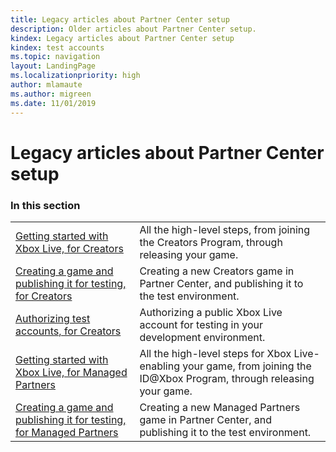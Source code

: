```yaml
---
title: Legacy articles about Partner Center setup
description: Older articles about Partner Center setup.
kindex: Legacy articles about Partner Center setup
kindex: test accounts
ms.topic: navigation
layout: LandingPage
ms.localizationpriority: high
author: mlamaute
ms.author: migreen
ms.date: 11/01/2019
---
```


# Legacy articles about Partner Center setup


### In this section

|     |     |
| --- | --- |
| [Getting started with Xbox Live, for Creators](live-get-started-creators.md) | All the high-level steps, from joining the Creators Program, through releasing your game. |
| [Creating a game and publishing it for testing, for Creators](live-create-and-test-creators-title.md) | Creating a new Creators game in Partner Center, and publishing it to the test environment. |
| [Authorizing test accounts, for Creators](live-authorize-xbox-live-accounts.md) | Authorizing a public Xbox Live account for testing in your development environment. |
| [Getting started with Xbox Live, for Managed Partners](live-get-started-xbl-partner.md) | All the high-level steps for Xbox Live-enabling your game, from joining the ID@Xbox Program, through releasing your game. |
| [Creating a game and publishing it for testing, for Managed Partners](live-create-new-title-partner.md) | Creating a new Managed Partners game in Partner Center, and publishing it to the test environment. |
